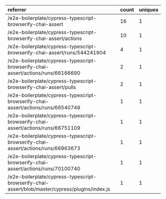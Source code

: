| referrer                                                                                        | count | uniques |
| :---------------------------------------------------------------------------------------------- | :---- | :------ |
| /e2e-boilerplate/cypress-typescript-browserify-chai-assert                                      | 16    | 1       |
| /e2e-boilerplate/cypress-typescript-browserify-chai-assert/actions                              | 10    | 1       |
| /e2e-boilerplate/cypress-typescript-browserify-chai-assert/runs/544241904                       | 4     | 1       |
| /e2e-boilerplate/cypress-typescript-browserify-chai-assert/actions/runs/66166690                | 2     | 1       |
| /e2e-boilerplate/cypress-typescript-browserify-chai-assert/pulls                                | 2     | 1       |
| /e2e-boilerplate/cypress-typescript-browserify-chai-assert/actions/runs/66540748                | 1     | 1       |
| /e2e-boilerplate/cypress-typescript-browserify-chai-assert/actions/runs/66751109                | 1     | 1       |
| /e2e-boilerplate/cypress-typescript-browserify-chai-assert/actions/runs/66963673                | 1     | 1       |
| /e2e-boilerplate/cypress-typescript-browserify-chai-assert/actions/runs/70100740                | 1     | 1       |
| /e2e-boilerplate/cypress-typescript-browserify-chai-assert/blob/master/cypress/plugins/index.js | 1     | 1       |